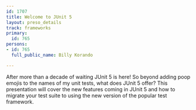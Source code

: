 ```yaml
---
id: 1707
title: Welcome to JUnit 5
layout: preso_details
track: frameworks
primary:
  id: 765
persons:
- id: 765
  full_public_name: Billy Korando

---
```

After more than a decade of waiting JUnit 5 is here! So beyond adding poop emojis to the names of my unit tests, what does JUnit 5 offer? This presentation will cover the new features coming in JUnit 5 and how to migrate your test suite to using the new version of the popular test framework.